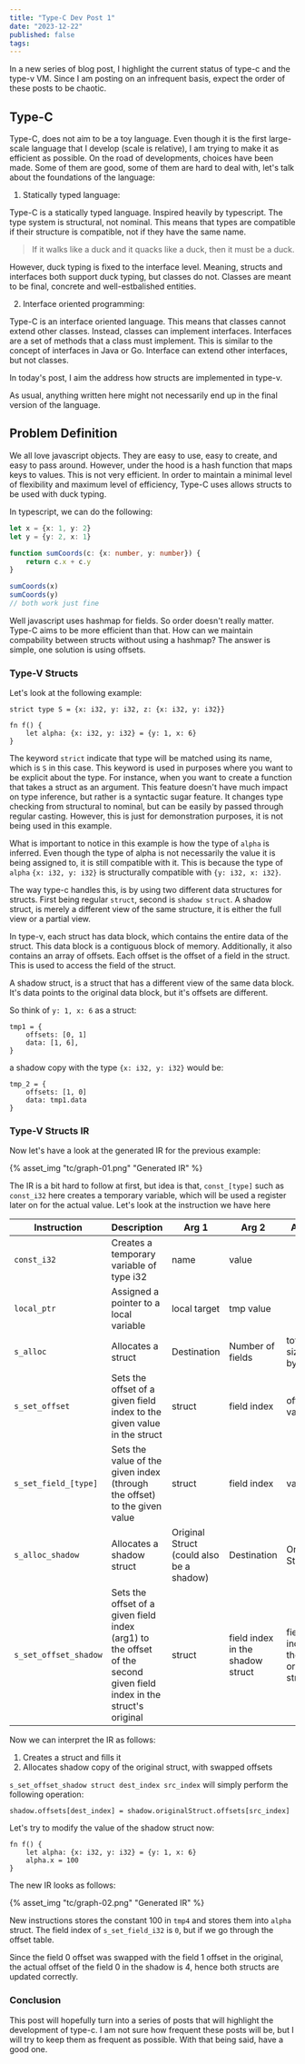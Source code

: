 ```yaml
---
title: "Type-C Dev Post 1"
date: "2023-12-22"
published: false
tags:
---
```

In a new series of blog post, I highlight the current status of type-c and the type-v VM. Since I am posting on an infrequent basis, expect the order of these posts to be chaotic.
<!-- excerpt -->

## Type-C
Type-C, does not aim to be a toy language. Even though it is the first large-scale language that I develop (scale is relative), I am trying to make it as efficient as possible. 
On the road of developments, choices have been made. Some of them are good, some of them are hard to deal with, let's talk about the foundations of the language:


1. Statically typed language:

Type-C is a statically typed language. Inspired heavily by typescript. The type system is structural, not nominal. This means that types are compatible if their structure is compatible, not if they have the same name.

> If it walks like a duck and it quacks like a duck, then it must be a duck.

However, duck typing is fixed to the interface level. Meaning, structs and interfaces both support duck typing, but classes do not. Classes are meant to be final, concrete and well-estbalished entities. 

2. Interface oriented programming:

Type-C is an interface oriented language. This means that classes cannot extend other classes. Instead, classes can implement interfaces. Interfaces are a set of methods that a class must implement. This is similar to the concept of interfaces in Java or Go. Interface can extend other interfaces, but not classes.

In today's post, I aim the address how structs are implemented in type-v.

As usual, anything written here might not necessarily end up in the final version of the language.

## Problem Definition

We all love javascript objects. They are easy to use, easy to create, and easy to pass around. However, under the hood is a hash function that maps keys to values. This is not very efficient. In order to maintain a minimal level of flexibility and maximum level of efficiency, Type-C uses allows structs to be used with duck typing.

In typescript, we can do the following:
```ts
let x = {x: 1, y: 2}
let y = {y: 2, x: 1}

function sumCoords(c: {x: number, y: number}) {
    return c.x + c.y
}

sumCoords(x)
sumCoords(y)
// both work just fine
```
Well javascript uses hashmap for fields. So order doesn't really matter. Type-C aims to be more efficient than that. How can we maintain compability between structs without using a hashmap? The answer is simple, one solution is using offsets. 


### Type-V Structs
Let's look at the following example:

```
strict type S = {x: i32, y: i32, z: {x: i32, y: i32}}

fn f() {
    let alpha: {x: i32, y: i32} = {y: 1, x: 6}
}

```

The keyword `strict` indicate that type will be matched using its name, which is `S` in this case. This keyword is used in purposes where you want to be explicit about the type. For instance, when you want to create a function that takes a struct as an argument. This feature doesn't have much impact on type inference, but rather is a syntactic sugar feature. It changes type checking from structural to nominal, but can be easily by passed through regular casting. However, this is just for demonstration purposes, it is not being used in this example.

What is important to notice in this example is how the type of `alpha` is inferred. Even though the type of alpha is not necessarily the value it is being assigned to, it is still compatible with it. This is because the type of `alpha` `{x: i32, y: i32}` is structurally compatible with `{y: i32, x: i32}`. 

The way type-c handles this, is by using two different data structures for structs. First being regular `struct`, second is `shadow struct`. A shadow struct, is merely a different view of the same structure, it is either the full view or a partial view.

In type-v, each struct has data block, which contains the entire data of the struct. This data block is a contiguous block of memory. Additionally, it also contains an array of offsets. Each offset is the offset of a field in the struct. This is used to access the field of the struct.

A shadow struct, is a struct that has a different view of the same data block. It's data points to the original data block, but it's offsets are different. 

So think of `y: 1, x: 6` as a struct:
```
tmp1 = {
    offsets: [0, 1]
    data: [1, 6],
}
```

a shadow copy with the type `{x: i32, y: i32}` would be:
```
tmp_2 = {
    offsets: [1, 0]
    data: tmp1.data
}
```

### Type-V Structs IR

Now let's have a look at the generated IR for the previous example:

{% asset_img "tc/graph-01.png" "Generated IR" %}


The IR is a bit hard to follow at first, but idea is that, `const_[type]` such as `const_i32` here creates a temporary variable, which will be used a register later on for the actual value. 
Let's look at the instruction we have here

| Instruction | Description | Arg 1 | Arg 2 | Arg 3 |
| ----------- | ----------- | ----- | ----- | ----- |
|`const_i32` | Creates a temporary variable of type i32 | name | value | |
|`local_ptr`|Assigned a pointer to a local variable| local target | tmp value | |
|`s_alloc`|Allocates a struct|Destination| Number of fields | total size in bytes |
|`s_set_offset`|Sets the offset of a given field index to the given value in the struct| struct | field index | offset value |
|`s_set_field_[type]`|Sets the value of the given index (through the offset) to the given value| struct | field index | value |
|`s_alloc_shadow`|Allocates a shadow struct| Original Struct (could also be a shadow) |Destination | Original Struct|Number of fields|
|`s_set_offset_shadow`|Sets the offset of a given field index (arg1) to the offset of the second given field index in the struct's original| struct | field index in the shadow struct| field index the original struct |

Now we can interpret the IR as follows:
1. Creates a struct and fills it 
2. Allocates shadow copy of the original struct, with swapped offsets

`s_set_offset_shadow struct dest_index src_index` will simply perform the following operation:

```
shadow.offsets[dest_index] = shadow.originalStruct.offsets[src_index]
```

Let's try to modify the value of the shadow struct now:

```
fn f() {
    let alpha: {x: i32, y: i32} = {y: 1, x: 6}
    alpha.x = 100
}
```

The new IR looks as follows:
    
{% asset_img "tc/graph-02.png" "Generated IR" %}

New instructions stores the constant 100 in `tmp4` and stores them into `alpha` struct.
The field index of `s_set_field_i32` is `0`, but if we go through the offset table.

Since the field 0 offset was swapped with the field 1 offset in the original, the actual offset of the field 0 in the shadow is 4, hence both structs are updated correctly.

### Conclusion

This post will hopefully turn into a series of posts that will highlight the development of type-c. I am not sure how frequent these posts will be, but I will try to keep them as frequent as possible.
With that being said, have a good one.
